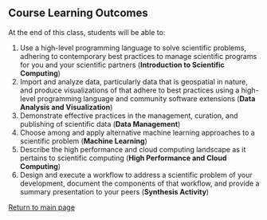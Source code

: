## Course Learning Outcomes

At the end of this class, students will be able to:

1. Use a high-level programming language to solve scientific problems, adhering to contemporary best practices to manage scientific programs for you and your scientific partners (__Introduction to Scientific Computing__)
2. Import and analyze data, particularly data that is geospatial in nature, and produce visualizations of that adhere to best practices using a high-level programming language and community software extensions (__Data Analysis and Visualization__)
3. Demonstrate effective practices in the management, curation, and publishing of scientific data (__Data Management__)
4. Choose among and apply alternative machine learning approaches to a scientific problem (__Machine Learning__)
5. Describe the high performance and cloud computing landscape as it pertains to scientific computing (__High Performance and Cloud Computing__)
6. Design and execute a workflow to address a scientific problem of your development, document the components of that workflow, and provide a summary presentation to your peers (__Synthesis Activity__)

[Return to main page](https://lejoflores.github.io/EarthScienceResearchComputing/)
